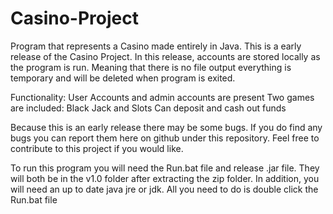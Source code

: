 # Casino-Project
Program that represents a Casino made entirely in Java.
This is a early release of the Casino Project. In this release, accounts are stored locally as the program is run. 
Meaning that there is no file output everything is temporary and will be deleted when program is exited.

Functionality:
User Accounts and admin accounts are present
Two games are included: Black Jack and Slots
Can deposit and cash out funds

Because this is an early release there may be some bugs. If you do find any bugs you can report them here on github under 
this repository. Feel free to contribute to this project if you would like.

To run this program you will need the Run.bat file and release .jar file. They will both be in the v1.0 folder after extracting the zip folder. In addition, you will need an up to date java jre or jdk. All you need to do is double click the Run.bat file

